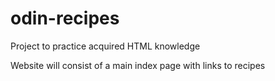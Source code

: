 # odin-recipes
Project to practice acquired HTML knowledge

Website will consist of a main index page with links to recipes